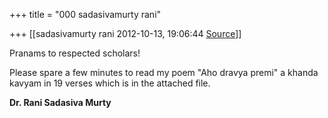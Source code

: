 +++
title = "000 sadasivamurty rani"

+++
[[sadasivamurty rani	2012-10-13, 19:06:44 [Source](https://groups.google.com/g/bvparishat/c/Fq2oOKp-oic)]]



Pranams to respected scholars!

Please spare a few minutes to read my poem "Aho dravya premi" a khanda kavyam in 19 verses which is in the attached file.



**Dr. Rani Sadasiva Murty**

